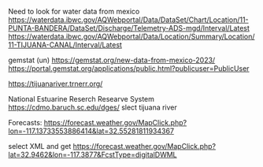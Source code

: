 

Need to look for water data from mexico
https://waterdata.ibwc.gov/AQWebportal/Data/DataSet/Chart/Location/11-PUNTA-BANDERA/DataSet/Discharge/Telemetry-ADS-mgd/Interval/Latest
https://waterdata.ibwc.gov/AQWebportal/Data/Location/Summary/Location/11-TIJUANA-CANAL/Interval/Latest

gemstat (un)
https://gemstat.org/new-data-from-mexico-2023/
https://portal.gemstat.org/applications/public.html?publicuser=PublicUser

https://tijuanariver.trnerr.org/

National Estuarine Reserch Researve System
https://cdmo.baruch.sc.edu/dges/
slect tijuana river

Forecasts:
https://forecast.weather.gov/MapClick.php?lon=-117.13733553886414&lat=32.55281811934367

select XML and get
https://forecast.weather.gov/MapClick.php?lat=32.9462&lon=-117.3877&FcstType=digitalDWML



